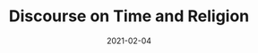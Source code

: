 ---
title: "Discourse on Time and Religion"
collection: publications
permalink: /publications/ICS
excerpt: '3rd International Conference on Social Sciences in the 21st Century'
date: 2021-02-04
venue: '3rd International Conference on Social Sciences in the 21st Century'
paperurl: 'https://www.dpublication.com/wp-content/uploads/2021/06/323-342.pdf'
citation: 'Wenbo Zhu. (2021). &quot;Discourse on Time and Religion.&quot; <i>Journal 1</i>. 1(2).'
---
